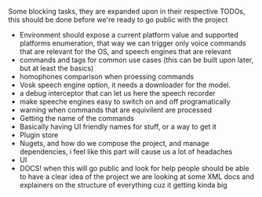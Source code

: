 ﻿Some blocking tasks, they are expanded upon in their respective TODOs, this should be done before we're ready to go
public with the project

- Environment should expose a current platform value and supported platforms enumeration, that way we can trigger only
  voice commands that are relevant for the OS, and speech engines that are relevant
- commands and tags for common use cases (this can be built upon later, but at least the basics)
- homophones comparison when proessing commands
- Vosk speech engine option, it needs a downloader for the model.
- a debug interceptor that can let us here the speech recorder
- make speeche engines easy to switch on and off programatically
- warning when commands that are equivilent are processed
- Getting the name of the commands
- Basically having UI friendly names for stuff, or a way to get it
- Plugin store
- Nugets, and how do we compose the project, and manage dependencies, i feel like this part will cause us a lot of
  headaches
- UI
- DOCS! when this will go public and look for help people should be able to have a clear idea of the project we are
  looking at some XML docs and explainers on the structure of everything cuz it getting kinda big
